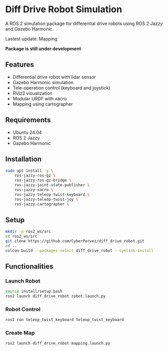 # Diff Drive Robot Simulation

A ROS 2 simulation package for differential drive robots using ROS 2 Jazzy and Gazebo Harmonic.

Lastest update: Mapping

**Package is still under development**

## Features

- Differential drive robot with lidar sensor
- Gazebo Harmonic simulation
- Tele-operation control (keyboard and joystick)
- RViz2 visualization
- Modular URDF with xacro
- Mapping using cartographer

## Requirements

- Ubuntu 24.04
- ROS 2 Jazzy
- Gazebo Harmonic

## Installation

```bash
sudo apt install -y \
    ros-jazzy-ros-gz \
    ros-jazzy-ros-gz-bridge \
    ros-jazzy-joint-state-publisher \
    ros-jazzy-xacro \
    ros-jazzy-teleop-twist-keyboard \
    ros-jazzy-teleop-twist-joy \
    ros-jazzy-cartographer \
```

## Setup

```bash
mkdir -p ros2_ws/src
cd ros2_ws/src
git clone https://github.com/CyberParvez/diff_drive_robot.git
cd ..
colcon build --packages-select diff_drive_robot --symlink-install
```

## Functionalities

### Launch Robot

```bash
source install/setup.bash
ros2 launch diff_drive_robot robot.launch.py 
```

### Robot Control

```bash
ros2 run teleop_twist_keyboard teleop_twist_keyboard 
```

### Create Map

```bash
ros2 launch diff_drive_robot mapping.launch.py
```